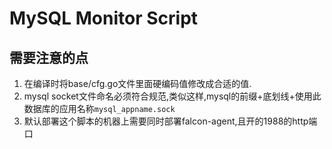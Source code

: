 # MySQL Monitor Script


## 需要注意的点
1. 在编译时将base/cfg.go文件里面硬编码值修改成合适的值.
2. mysql socket文件命名必须符合规范,类似这样,mysql的前缀+底划线+使用此数据库的应用名称`mysql_appname.sock`
3. 默认部署这个脚本的机器上需要同时部署falcon-agent,且开的1988的http端口
